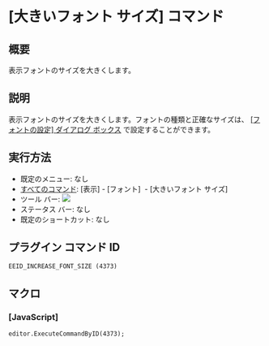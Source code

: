 # \[大きいフォント サイズ\] コマンド

## 概要

表示フォントのサイズを大きくします。

## 説明

表示フォントのサイズを大きくします。フォントの種類と正確なサイズは、 [\[フォントの設定\] ダイアログ ボックス](../../dlg/properties/font/index) で設定することができます。

## 実行方法

- 既定のメニュー: なし
- [すべてのコマンド](../../glossary/allcommands): \[表示\] \- \[フォント\]  \- \[大きいフォント サイズ\]
- ツール バー: ![](../../images/increasefontsize..png)
- ステータス バー: なし
- 既定のショートカット: なし

## プラグイン コマンド ID

```
EEID_INCREASE_FONT_SIZE (4373)
```

## マクロ

### \[JavaScript\]

```
editor.ExecuteCommandByID(4373);
```

### \[VBScript\]

```
editor.ExecuteCommandByID 4373
```
